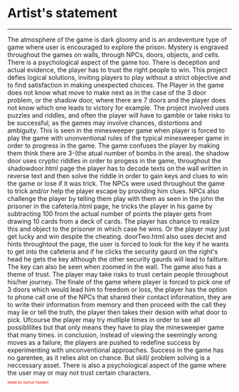 <h1>Artist's statement</h1><hr>
The atmosphere of the game is dark gloomy and is an andeventure type of game where user is encouraged to explore the prison. Mystery is engraved throughout the games on walls, through NPCs, doors, objects, and cells. There is a psychological aspect of the game too. There is deception and actual evidence, the player has to trust the right people to win.
This project defies logical solutions, inviting players to play without a strict objective and to find satisfaction in making unexpected choices. The Player in the game does not know what move to make next as in the case of the 3 door problem, or the shadow door, where there are 7 doors and the player does not know which one leads to victory for example.
The project involved uses puzzles and riddles, and often the player will have to gamble or take risks to be successful, as the games may involve chances, distortions and ambiguity. This is seen in the minesweeper game when player is forced to play the game with unonventional rules of the typical minesweeper game in order to progress in the game. The game confuses the player by making them think there are 3-(the atual number of bombs in the area). the shadow door uses cryptic riddles in order to progess in the game, throughout the shadowdoor.html page the player has to decode texts on the wall written in reverse text and then solve the riddle in order to gain keys and clues to win the game or lose if it was trick. The NPCs were used throughout the game to trick and/or help the player escape by providing him clues. NPCs also challenge the player by telling them play with them as seen in the john the prisoner in the cafeteria.html page, he tricks the player in his game by subtracting 100 from the actual number of points the player gets from drawing 10 cards from a deck of cards. The player has chance to realize this and object to the prisoner in which case he wins. Or the player may just get lucky and win despite the cheating. doorTwo.html also uses deciet and hints throughtout the page, the user is forced to look for the key if he wants to get into the cafeteria and if he clicks the security gaurd on the right's head he gets the key although the other security gaurds will lead to failture. The key can also be seen when zoomed in the wall.
The game also has a theme of trust. The player may take risks to trust certain people throughout his/her journey. The finale of the game where player is forced to pick one of 3 doors which would lead him to freedom or loss, the player has the option to phone call one of the NPCs that shared their contact information, they are to write their information from memory and then proceed with the call they may lie or tell the truth, the player then takes their desion with what door to pick. Ufcourse the player may try mutliple times in order to see all possiblilites but that only means they have to play the minesweeper game that many times.
in conclusion, instead of viewing the seemingly wrong moves as a failure, the players are pushed to redefine success by experimenting with unconventional approaches. Success in the game has no garentee, as it relies alot on chance. But skill/ problem solving is a neccessary asset. There is also a psychological aspect of the game where the user may or may not trust certain characters.
<p style="font-size:8px; color: red">Made by Samuil Yazdani</p>

